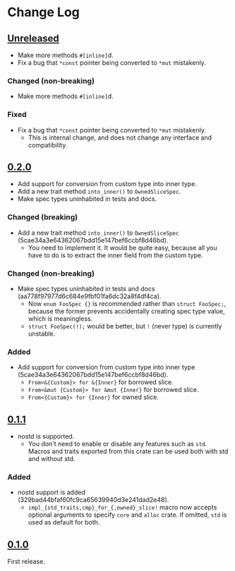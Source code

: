 # Change Log

## [Unreleased]

* Make more methods `#[inline]`d.
* Fix a bug that `*const` pointer being converted to `*mut` mistakenly.

### Changed (non-breaking)

* Make more methods `#[inline]`d.

### Fixed

* Fix a bug that `*const` pointer being converted to `*mut` mistakenly.
    + This is internal change, and does not change any interface and compatibility.

## [0.2.0]

* Add support for conversion from custom type into inner type.
* Add a new trait method `into_inner()` to `OwnedSliceSpec`.
* Make spec types uninhabited in tests and docs.

### Changed (breaking)

* Add a new trait method `into_inner()` to `OwnedSliceSpec`
  (5cae34a3e64362067bdd15e147bef6ccbf8d46bd).
    + You need to implement it. It would be quite easy, because all you have to do is to extract the
      inner field from the custom type.

### Changed (non-breaking)

* Make spec types uninhabited in tests and docs (aa778f97977d6c684e9fbf01fa6dc32a8f4df4ca).
    + Now `enum FooSpec {}` is recommended rather than `struct FooSpec;`, because the former
      prevents accidentally creating spec type value, which is meaningless.
    + `struct FooSpec(!);` would be better, but `!` (never type) is currently unstable.

### Added

* Add support for conversion from custom type into inner type
  (5cae34a3e64362067bdd15e147bef6ccbf8d46bd).
    + `From<&{Custom}> for &{Inner}` for borrowed slice.
    + `From<&mut {Custom}> for &mut {Inner}` for borrowed slice.
    + `From<{Custom}> for {Inner}` for owned slice.

## [0.1.1]

* nostd is supported.
    + You don't need to enable or disable any features such as `std`.
      Macros and traits exported from this crate can be used both with std and without std.

### Added

* nostd support is added (329bad44bfaf60fc9ca65639940d3e241dad2e48).
    * `impl_{std_traits,cmp}_for_{,owned}_slice!` macro now accepts optional arguments to specify
      `core` and `alloc` crate.
      If omitted, `std` is used as default for both.

## [0.1.0]

First release.

[Unreleased]: <https://github.com/lo48576/validated-slice/compare/v0.2.0...develop>
[0.2.0]: <https://github.com/lo48576/validated-slice/releases/tag/v0.2.0>
[0.1.1]: <https://github.com/lo48576/validated-slice/releases/tag/v0.1.1>
[0.1.0]: <https://github.com/lo48576/validated-slice/releases/tag/v0.1.0>

